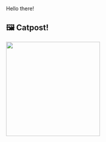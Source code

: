 Hello there!



## 🖼️ Catpost!

<sub>
    <img src="https://cdn2.thecatapi.com/images/MTYxMTE2Mg.jpg" height="256">
</sub>

